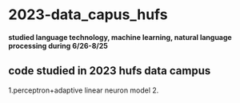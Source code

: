 # 2023-data_capus_hufs
#### studied language technology, machine learning, natural language processing during 6/26-8/25


code studied in 2023 hufs data campus
---
1.perceptron+adaptive linear neuron model
2.
